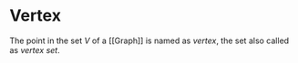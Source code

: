 # Vertex

The point in the set $V$ of a [[Graph]] is named as _vertex_, the set also called as _vertex set_.